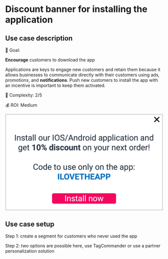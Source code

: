 # Discount banner for installing the application

## Use case description

🎯 Goal:

**Encourage** customers to download the app

Applications are keys to engage new customers and retain them because it allows businesses to communicate directly with their customers using ads, promotions, and **notifications**. Push new customers to install the app with an incentive is important to keep them activated.

🔧 Complexity: 2/5

💰 ROI: Medium

![](../../../.gitbook/assets/app.png)

## Use case setup

Step 1: create a segment for customers who never used the app

Step 2: two options are possible here, use TagCommander or use a partner personalization solution
